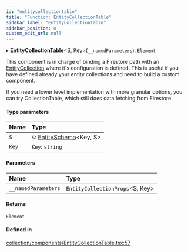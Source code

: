 ```yaml
---
id: "entitycollectiontable"
title: "Function: EntityCollectionTable"
sidebar_label: "EntityCollectionTable"
sidebar_position: 0
custom_edit_url: null
---
```


▸ **EntityCollectionTable**<S, Key\>(`__namedParameters`): `Element`

This component is in charge of binding a Firestore path with an [EntityCollection](../interfaces/entitycollection.md)
where it's configuration is defined. This is useful if you have defined already
your entity collections and need to build a custom component.

If you need a lower level implementation with more granular options, you
can try CollectionTable, which still does data fetching from Firestore.

#### Type parameters

| Name | Type |
| :------ | :------ |
| `S` | `S`: [EntitySchema](../interfaces/entityschema.md)<Key, S\> |
| `Key` | `Key`: `string` |

#### Parameters

| Name | Type |
| :------ | :------ |
| `__namedParameters` | `EntityCollectionProps`<S, Key\> |

#### Returns

`Element`

#### Defined in

[collection/components/EntityCollectionTable.tsx:57](https://github.com/Camberi/firecms/blob/b1328ad/src/collection/components/EntityCollectionTable.tsx#L57)
